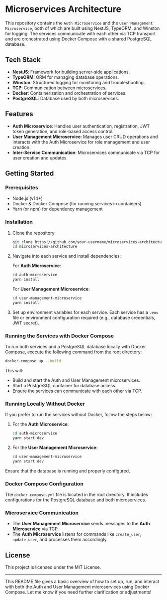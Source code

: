 # Microservices Architecture

This repository contains the `Auth Microservice` and the `User Management Microservice`, both of which are built using NestJS, TypeORM, and Winston for logging. The services communicate with each other via TCP transport and are orchestrated using Docker Compose with a shared PostgreSQL database.

## Tech Stack

- **NestJS**: Framework for building server-side applications.
- **TypeORM**: ORM for managing database operations.
- **Winston**: Structured logging for monitoring and troubleshooting.
- **TCP**: Communication between microservices.
- **Docker**: Containerization and orchestration of services.
- **PostgreSQL**: Database used by both microservices.

## Features

- **Auth Microservice**: Handles user authentication, registration, JWT token generation, and role-based access control.
- **User Management Microservice**: Manages user CRUD operations and interacts with the Auth Microservice for role management and user creation.
- **Inter-Service Communication**: Microservices communicate via TCP for user creation and updates.

## Getting Started

### Prerequisites

- Node.js (v14+)
- Docker & Docker Compose (for running services in containers)
- Yarn (or npm) for dependency management

### Installation

1. Clone the repository:

   ```bash
   git clone https://github.com/your-username/microservices-architecture.git
   cd microservices-architecture
   ```

2. Navigate into each service and install dependencies:

   For **Auth Microservice**:

   ```bash
   cd auth-microservice
   yarn install
   ```

   For **User Management Microservice**:

   ```bash
   cd user-management-microservice
   yarn install
   ```

3. Set up environment variables for each service. Each service has a `.env` file or environment configuration required (e.g., database credentials, JWT secret).

### Running the Services with Docker Compose

To run both services and a PostgreSQL database locally with Docker Compose, execute the following command from the root directory:

```bash
docker-compose up --build
```

This will:

- Build and start the Auth and User Management microservices.
- Start a PostgreSQL container for database access.
- Ensure the services can communicate with each other via TCP.

### Running Locally Without Docker

If you prefer to run the services without Docker, follow the steps below:

1. For the **Auth Microservice**:

   ```bash
   cd auth-microservice
   yarn start:dev
   ```

2. For the **User Management Microservice**:

   ```bash
   cd user-management-microservice
   yarn start:dev
   ```

Ensure that the database is running and properly configured.

### Docker Compose Configuration

The `docker-compose.yml` file is located in the root directory. It includes configurations for the PostgreSQL database and both microservices.

### Microservice Communication

- The **User Management Microservice** sends messages to the **Auth Microservice** via TCP.
- The **Auth Microservice** listens for commands like `create_user`, `update_user`, and processes them accordingly.

## License

This project is licensed under the MIT License.

---

This README file gives a basic overview of how to set up, run, and interact with both the Auth and User Management microservices using Docker Compose. Let me know if you need further clarification or adjustments!
